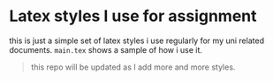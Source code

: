 # Latex styles I use for assignment

this is just a simple set of latex styles i use regularly for my uni related documents.
`main.tex` shows a sample of how i use it.

> this repo will be updated as I add more and more styles.
